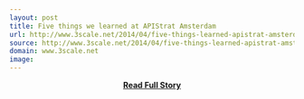 ```yaml
---
layout: post
title: Five things we learned at APIStrat Amsterdam
url: http://www.3scale.net/2014/04/five-things-learned-apistrat-amsterdam/
source: http://www.3scale.net/2014/04/five-things-learned-apistrat-amsterdam/
domain: www.3scale.net
image: 
---
```


<p></p>
<center><p><a href="http://www.3scale.net/2014/04/five-things-learned-apistrat-amsterdam/" style='padding:25px; font-sze:18px; font-weight: bold;'>Read Full Story</a></p></center>
